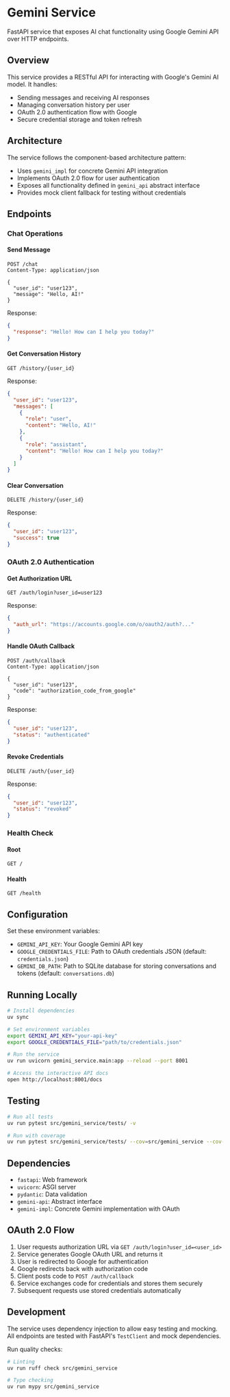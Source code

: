 # Gemini Service

FastAPI service that exposes AI chat functionality using Google Gemini API over HTTP endpoints.

## Overview

This service provides a RESTful API for interacting with Google's Gemini AI model. It handles:
- Sending messages and receiving AI responses
- Managing conversation history per user
- OAuth 2.0 authentication flow with Google
- Secure credential storage and token refresh

## Architecture

The service follows the component-based architecture pattern:
- Uses `gemini_impl` for concrete Gemini API integration
- Implements OAuth 2.0 flow for user authentication
- Exposes all functionality defined in `gemini_api` abstract interface
- Provides mock client fallback for testing without credentials

## Endpoints

### Chat Operations

#### Send Message
```http
POST /chat
Content-Type: application/json

{
  "user_id": "user123",
  "message": "Hello, AI!"
}
```

Response:
```json
{
  "response": "Hello! How can I help you today?"
}
```

#### Get Conversation History
```http
GET /history/{user_id}
```

Response:
```json
{
  "user_id": "user123",
  "messages": [
    {
      "role": "user",
      "content": "Hello, AI!"
    },
    {
      "role": "assistant",
      "content": "Hello! How can I help you today?"
    }
  ]
}
```

#### Clear Conversation
```http
DELETE /history/{user_id}
```

Response:
```json
{
  "user_id": "user123",
  "success": true
}
```

### OAuth 2.0 Authentication

#### Get Authorization URL
```http
GET /auth/login?user_id=user123
```

Response:
```json
{
  "auth_url": "https://accounts.google.com/o/oauth2/auth?..."
}
```

#### Handle OAuth Callback
```http
POST /auth/callback
Content-Type: application/json

{
  "user_id": "user123",
  "code": "authorization_code_from_google"
}
```

Response:
```json
{
  "user_id": "user123",
  "status": "authenticated"
}
```

#### Revoke Credentials
```http
DELETE /auth/{user_id}
```

Response:
```json
{
  "user_id": "user123",
  "status": "revoked"
}
```

### Health Check

#### Root
```http
GET /
```

#### Health
```http
GET /health
```

## Configuration

Set these environment variables:

- `GEMINI_API_KEY`: Your Google Gemini API key
- `GOOGLE_CREDENTIALS_FILE`: Path to OAuth credentials JSON (default: `credentials.json`)
- `GEMINI_DB_PATH`: Path to SQLite database for storing conversations and tokens (default: `conversations.db`)

## Running Locally

```bash
# Install dependencies
uv sync

# Set environment variables
export GEMINI_API_KEY="your-api-key"
export GOOGLE_CREDENTIALS_FILE="path/to/credentials.json"

# Run the service
uv run uvicorn gemini_service.main:app --reload --port 8001

# Access the interactive API docs
open http://localhost:8001/docs
```

## Testing

```bash
# Run all tests
uv run pytest src/gemini_service/tests/ -v

# Run with coverage
uv run pytest src/gemini_service/tests/ --cov=src/gemini_service --cov-report=term
```

## Dependencies

- `fastapi`: Web framework
- `uvicorn`: ASGI server
- `pydantic`: Data validation
- `gemini-api`: Abstract interface
- `gemini-impl`: Concrete Gemini implementation with OAuth

## OAuth 2.0 Flow

1. User requests authorization URL via `GET /auth/login?user_id=<user_id>`
2. Service generates Google OAuth URL and returns it
3. User is redirected to Google for authentication
4. Google redirects back with authorization code
5. Client posts code to `POST /auth/callback`
6. Service exchanges code for credentials and stores them securely
7. Subsequent requests use stored credentials automatically

## Development

The service uses dependency injection to allow easy testing and mocking. All endpoints are tested with FastAPI's `TestClient` and mock dependencies.

Run quality checks:
```bash
# Linting
uv run ruff check src/gemini_service

# Type checking
uv run mypy src/gemini_service
```

